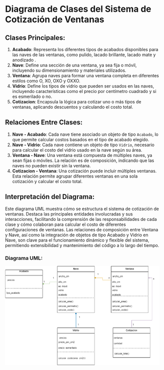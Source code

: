 # Diagrama de Clases del Sistema de Cotización de Ventanas

## Clases Principales:

1. **Acabado**: Representa los diferentes tipos de acabados disponibles para las naves de las ventanas, como pulido, lacado brillante, lacado mate y anodizado .
2. **Nave**: Define una sección de una ventana, ya sea fija o móvil, incluyendo su dimensionamiento y materiales utilizados.
3. **Ventana**: Agrupa naves para formar una ventana completa en diferentes estilos como O, XO, OXO y OXXO.
4. **Vidrio**: Define los tipos de vidrio que pueden ser usados en las naves, incluyendo características como el precio por centímetro cuadrado y si es esmerilado o no.
5. **Cotizacion**: Encapsula la lógica para cotizar uno o más tipos de ventanas, aplicando descuentos y calculando el costo total.

## Relaciones Entre Clases:

1. **Nave - Acabado**: Cada nave tiene asociado un objeto de tipo `Acabado`, lo que permite calcular costos basados en el tipo de acabado elegido.
2. **Nave - Vidrio**: Cada nave contiene un objeto de tipo `Vidrio`, necesario para calcular el costo del vidrio usado en la nave según su área.
3. **Ventana - Nave**: Una ventana está compuesta de múltiples naves, ya sean fijas o móviles. La relación es de composición, indicando que las naves no pueden existir sin la ventana.
4. **Cotizacion - Ventana**: Una cotización puede incluir múltiples ventanas. Esta relación permite agrupar diferentes ventanas en una sola cotización y calcular el costo total.

## Interpretación del Diagrama:

Este diagrama UML muestra cómo se estructura el sistema de cotización de ventanas. Destaca las principales entidades involucradas y sus interacciones, facilitando la comprensión de las responsabilidades de cada clase y cómo colaboran para calcular el costo de diferentes configuraciones de ventanas. Las relaciones de composición entre Ventana y Nave, así como la integración de objetos de tipo Acabado y Vidrio en Nave, son clave para el funcionamiento dinámico y flexible del sistema, permitiendo extensibilidad y mantenimiento del código a lo largo del tiempo.
### Diagrama UML:

![Diagrama UML](img/cotizar_ventanas_pqr.png)
